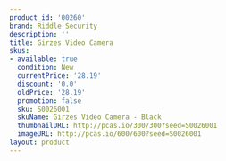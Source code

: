 ```yaml
---
product_id: '00260'
brand: Riddle Security
description: ''
title: Girzes Video Camera
skus:
- available: true
  condition: New
  currentPrice: '28.19'
  discount: '0.0'
  oldPrice: '28.19'
  promotion: false
  sku: S0026001
  skuName: Girzes Video Camera - Black
  thumbnailURL: http://pcas.io/300/300?seed=S0026001
  imageURL: http://pcas.io/600/600?seed=S0026001
layout: product
---
```

